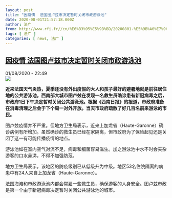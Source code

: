 ```yaml
---
layout: post
title: "因疫情  法国图卢兹市决定暂时关闭市政游泳池"
date: 2020-08-01T21:57:18.000Z
author: 法广
from: http://www.rfi.fr//cn/%E6%B3%95%E5%9B%BD/20200801-%E5%9B%A0%E7%96%AB%E6%83%85-%E6%B3%95%E5%9B%BD%E5%9B%BE%E5%8D%A2%E5%85%B9%E5%B8%82%E5%86%B3%E5%AE%9A%E6%9A%82%E6%97%B6%E5%85%B3%E9%97%AD%E5%B8%82%E6%94%BF%E6%B8%B8%E6%B3%B3%E6%B1%A0
tags: [ 法广 ]
categories: [ news, 法广 ]
---
```

<!--1596319038000-->
[因疫情  法国图卢兹市决定暂时关闭市政游泳池](http://www.rfi.fr//cn/%E6%B3%95%E5%9B%BD/20200801-%E5%9B%A0%E7%96%AB%E6%83%85-%E6%B3%95%E5%9B%BD%E5%9B%BE%E5%8D%A2%E5%85%B9%E5%B8%82%E5%86%B3%E5%AE%9A%E6%9A%82%E6%97%B6%E5%85%B3%E9%97%AD%E5%B8%82%E6%94%BF%E6%B8%B8%E6%B3%B3%E6%B1%A0)
------

<div>
<div>01/08/2020 - 22:49</div><img src="https://s.rfi.fr/media/display/67b811ee-d438-11ea-a2ba-005056a98db9/w:310/p:16x9/870x489_nakache_3.jpg"><p><strong>近来法国天气炎热，夏季还没有外出度假的大人和孩子最好的避暑地就是前往居住地的公共游泳池。西南部大城市图卢兹在发现一名救生员确诊患有新冠病毒之后，市政府1日下午决定暂时关闭公共游泳池。根据《西南日报》的报道，市政府准备在消毒清理之后会于下个周一对外开放。当天市政府疏散了好几百名前来游泳的市民。</strong></p><div class="t-content__body u-clearfix"><div class="m-interstitial"></div><p>图卢兹疫情并不严重。但地方卫生局表示，近来上加龙省（Haute-Garonne）确诊病例有所增加。虽然确诊的救生员已经在家隔离，但市政府为了保险起见还是关闭了这一有可能传播疫情的地点。</p><p>游泳池如在室内空气对流不足，病毒和细菌容易滋生。加之游泳池中水不时会夹杂游客的口水鼻涕，不得不加强防范。</p><p>地方卫生局表示，该地区的防疫级别已从低级升为中级。地区53名住院隔离的病患中有24人来自上加龙省（Haute-Garonne）。</p><p>法国海滩和市政游泳池内都会常雇一些救生员，确保游客的人身安全。图卢兹市政是第一个由于新冠病毒决定暂时关闭公共游泳池的城市。</p><div class="o-self-promo o-self-promo--nl o-self-promo--hidden" data-selfpromo-newsletter></div><div class="o-self-promo o-self-promo--app o-self-promo--hidden" data-selfpromo-app></div></div>
</div>
